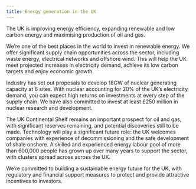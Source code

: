```yaml
---
title: Energy generation in the UK
---
```

The UK is improving energy efficiency, expanding renewable and low carbon energy and maximising production of oil and gas. 

We’re one of the best places in the world to invest in renewable energy. We offer significant  supply chain opportunities across the sector, including waste energy, electrical networks and offshore wind. This will help the UK meet projected increases in electricity demand, achieve its low carbon targets and enjoy economic growth.

Industry has set out proposals to develop 18GW of nuclear generating capacity at 6 sites.  With nuclear accounting for 20% of the UK’s electricity demand, you can expect high returns on investments at every step of the supply chain. We have also committed to invest at least £250 million in nuclear research and development.

The UK Continental Shelf remains an important prospect for oil and gas, with significant reserves remaining, and potential discoveries still to be made. Technology will play a significant future role: the UK welcomes companies with experience of decommissioning and the safe development of shale onshore.
A skilled and experienced energy labour pool of more than 600,000 people has grown up over many years to support the sector, with clusters spread across across the  UK. 

We’re committed to building a sustainable energy future for the UK, with regulatory and financial support measures to protect and provide attractive incentives to investors.


